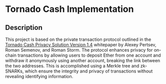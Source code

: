 # Tornado Cash Implementation

## Description

This project is based on the private transaction protocol outlined in the [Tornado Cash Privacy Solution Version 1.4](https://berkeley-defi.github.io/assets/material/Tornado%20Cash%20Whitepaper.pdf) whitepaper by Alexey Pertsev, Roman Semenov, and Roman Storm. The protocol enhances privacy for on-chain transactions by allowing users to deposit Ether from one account and withdraw it anonymously using another account, breaking the link between the two addresses. This is accomplished using a Merkle tree and zk-SNARKs, which ensure the integrity and privacy of transactions without revealing identifying information.
